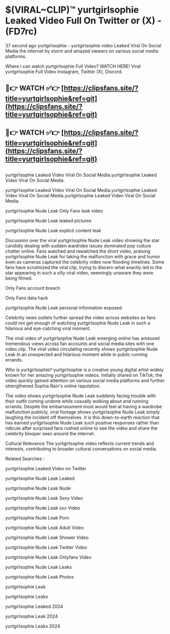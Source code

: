 # $(VIRAL~CLIP)™ yurtgirlsophie Leaked Video Full On Twitter or (X) -(FD7rc)
37 second ago yurtgirlsophie - yurtgirlsophie video Leaked Viral On Social Media the internet by storm and amazed viewers on various social media platforms.

Where i can watch yurtgirlsophie Full Video? WATCH HERE! Viral yurtgirlsophie Full Video Instagram, Twitter (X), Discord.

## 🔴👉 WATCH ✅👉 [https://clipsfans.site/?title=yurtgirlsophie&ref=git](https://clipsfans.site/?title=yurtgirlsophie&ref=git)
## 🔴👉 WATCH ✅👉 [https://clipsfans.site/?title=yurtgirlsophie&ref=git](https://clipsfans.site/?title=yurtgirlsophie&ref=git)
##
yurtgirlsophie Leaked Video Viral On Social Media.yurtgirlsophie Leaked Video Viral On Social Media.

yurtgirlsophie Leaked Video Viral On Social Media.yurtgirlsophie Leaked Video Viral On Social Media.yurtgirlsophie Leaked Video Viral On Social Media.

yurtgirlsophie Nude Leak Only Fans leak video

yurtgirlsophie Nude Leak leaked pictures

yurtgirlsophie Nude Leak explicit content leak

Discussion over the viral yurtgirlsophie Nude Leak video showing the star candidly dealing with sudden wardrobe issues dominated pop culture chatter online. Fans watched and rewatched the short video, praising yurtgirlsophie Nude Leak for taking the malfunction with grace and humor even as cameras captured the celebrity video now flooding timelines. Some fans have scrutinized the viral clip, trying to discern what exactly led to the star appearing in such a silly viral video, seemingly unaware they were being filmed.


Only Fans account breach

Only Fans data hack

yurtgirlsophie Nude Leak personal information exposed

Celebrity news outlets further spread the video across websites as fans could not get enough of watching yurtgirlsophie Nude Leak in such a hilarious and eye-catching viral moment.


The viral video of yurtgirlsophie Nude Leak emerging online has amassed tremendous views across fan accounts and social media sites with one video clip. The viral video circulating recently shows yurtgirlsophie Nude Leak in an unexpected and hilarious moment while in public running errands.


Who is yurtgirlsophie? yurtgirlsophie is a creative young digital artist widely known for her amazing yurtgirlsophie videos. Initially shared on TikTok, the video quickly gained attention on various social media platforms and further strengthened Sophia Rain's online reputation.

The video shows yurtgirlsophie Nude Leak suddenly facing trouble with their outfit coming undone while casually walking about and running errands. Despite the embarrassment most would feel at having a wardrobe malfunction publicly, viral footage shows yurtgirlsophie Nude Leak simply laughing the incident off themselves. It is this down-to-earth reaction that has earned yurtgirlsophie Nude Leak such positive responses rather than ridicule after surprised fans rushed online to see the video and share the celebrity blooper seen around the internet.

Cultural Relevance The yurtgirlsophie video reflects current trends and interests, contributing to broader cultural conversations on social media.

Related Searches :

yurtgirlsophie Leaked Video on Twitter

yurtgirlsophie Nude Leak Leaked

yurtgirlsophie Nude Leak Nude

yurtgirlsophie Nude Leak Sexy Video

yurtgirlsophie Nude Leak xxx Video

yurtgirlsophie Nude Leak Porn

yurtgirlsophie Nude Leak Adult Video

yurtgirlsophie Nude Leak Shower Video

yurtgirlsophie Nude Leak Twitter Video

yurtgirlsophie Nude Leak Onlyfans Video

yurtgirlsophie Nude Leak Leaks

yurtgirlsophie Nude Leak Photos

yurtgirlsophie Leak

yurtgirlsophie Leaks

yurtgirlsophie Leaked 2024

yurtgirlsophie Leak 2024

yurtgirlsophie Leaks 2024
